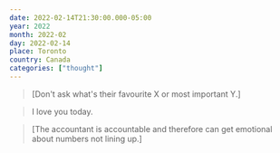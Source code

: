 ```yaml
---
date: 2022-02-14T21:30:00.000-05:00
year: 2022
month: 2022-02
day: 2022-02-14
place: Toronto
country: Canada
categories: ["thought"]
---
```

> [Don't ask what's their favourite X or most important Y.]

> I love you today.

> [The accountant is accountable and therefore can get emotional about numbers not lining up.]
